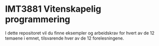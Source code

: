 # IMT3881 Vitenskapelig programmering

I dette repositoret vil du finne eksempler og arbeidskrav for hvert av de 12 temaene i emnet, tilsvarende hver av de 12 forelesningene.
